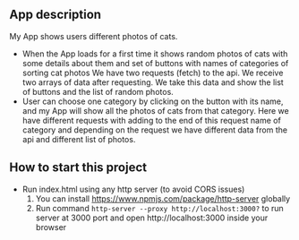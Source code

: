 ## App description

My App shows users different photos of cats.

- When the App loads for a first time it shows random photos of cats with some details about them and set of buttons
  with names of categories of sorting cat photos We have two requests (fetch)
  to the api. We receive two arrays of data after requesting. We take this data and show the list of buttons and the
  list of random photos.
- User can choose one category by clicking on the button with its name, and my App will show all the photos of cats from
  that category. Here we have different requests with adding to the end of this request name of category and depending
  on the request we have different data from the api and different list of photos.

## How to start this project

- Run index.html using any http server (to avoid CORS issues)
    1. You can install https://www.npmjs.com/package/http-server globally
    2. Run command `http-server --proxy http://localhost:3000?` to run server at 3000 port and
       open http://localhost:3000 inside your browser
